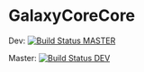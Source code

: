 # GalaxyCoreCore

Dev: [![Build Status MASTER](https://ci.galaxycore.net/api/badges/GalaxyCore-net/GalaxyCoreCore/status.svg)](https://ci.galaxycore.net/GalaxyCore-net/GalaxyCoreCore)


Master: [![Build Status DEV](https://ci.galaxycore.net/api/badges/GalaxyCore-net/GalaxyCoreCore/status.svg?ref=refs/heads/dev)](https://ci.galaxycore.net/GalaxyCore-net/GalaxyCoreCore)
